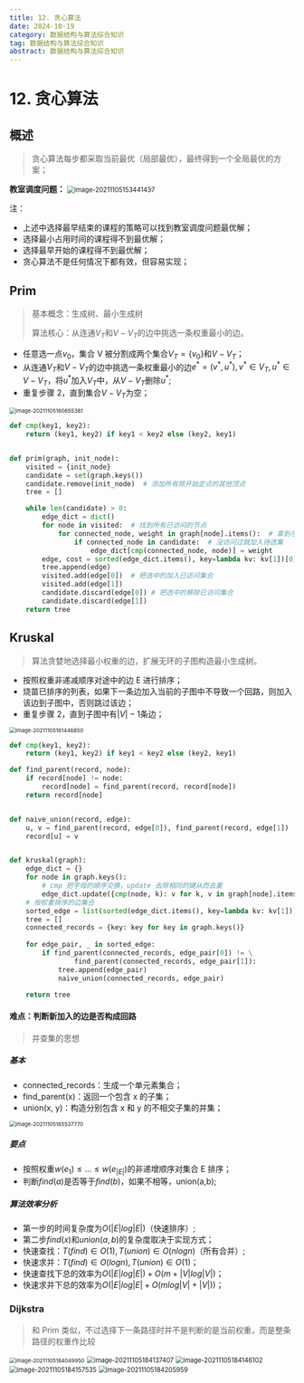 ```yaml
---
title: 12. 贪心算法
date: 2024-10-19
category: 数据结构与算法综合知识
tag: 数据结构与算法综合知识
abstract: 数据结构与算法综合知识
---
```


# 12. 贪心算法

## 概述

> 贪心算法每步都采取当前最优（局部最优），最终得到一个全局最优的方案；

**教室调度问题：**
<img src="https://oss.justin3go.com/blogs/image-20211105153441437.png" alt="image-20211105153441437" style="zoom:80%;" />

注：

- 上述中选择最早结束的课程的策略可以找到教室调度问题最优解；
- 选择最小占用时间的课程得不到最优解；
- 选择最早开始的课程得不到最优解；
- 贪心算法不是任何情况下都有效，但容易实现；

## Prim

> 基本概念：生成树、最小生成树
>
> 算法核心：从连通$V_T$和$V-V_T$的边中挑选一条权重最小的边。

- 任意选一点$v_0$，集合 V 被分割成两个集合$V_T=\{v_0\}$和$V-V_T$；
- 从连通$V_T$和$V-V_T$的边中挑选一条权重最小的边$e^*=(v^*,u^*),v^* \in V_T,u^* \in V-V_T$，将$u^*$加入$V_T$中，从$V - V_T$删除$u^*$;
- 重复步骤 2，直到集合$V-V_T$为空；

<img src="https://oss.justin3go.com/blogs/image-20211105160655381.png" alt="image-20211105160655381" style="zoom:67%;" />

```python
def cmp(key1, key2):
    return (key1, key2) if key1 < key2 else (key2, key1)


def prim(graph, init_node):
    visited = {init_node}
    candidate = set(graph.keys())
    candidate.remove(init_node)  # 添加所有除开始定点的其他顶点
    tree = []

    while len(candidate) > 0:
        edge_dict = dict()
        for node in visited:  # 找到所有已访问的节点
            for connected_node, weight in graph[node].items():  # 拿到与该节点相连的节点
                if connected_node in candidate:  # 没访问过就加入待选集
                    edge_dict[cmp(connected_node, node)] = weight
        edge, cost = sorted(edge_dict.items(), key=lambda kv: kv[1])[0]  # 从待选集找到最小的权重路径
        tree.append(edge)
        visited.add(edge[0])  # 把选中的加入已访问集合
        visited.add(edge[1])
        candidate.discard(edge[0]) # 把选中的移除已访问集合
        candidate.discard(edge[1])
    return tree
```

## Kruskal

> 算法贪婪地选择最小权重的边，扩展无环的子图构造最小生成树。

- 按照权重非递减顺序对途中的边 E 进行排序；
- 烧苗已排序的列表，如果下一条边加入当前的子图中不导致一个回路，则加入该边到子图中，否则跳过该边；
- 重复步骤 2，直到子图中有$|V|-1$条边；

<img src="https://oss.justin3go.com/blogs/image-20211105161446850.png" alt="image-20211105161446850" style="zoom:67%;" />

```python
def cmp(key1, key2):
    return (key1, key2) if key1 < key2 else (key2, key1)

def find_parent(record, node):
    if record[node] != node:
        record[node] = find_parent(record, record[node])
    return record[node]


def naive_union(record, edge):
    u, v = find_parent(record, edge[0]), find_parent(record, edge[1])
    record[u] = v


def kruskal(graph):
    edge_dict = {}
    for node in graph.keys():
        # cmp 把字母的顺序交换，update 去除相同的键从而去重
        edge_dict.update({cmp(node, k): v for k, v in graph[node].items()})   
    # 按权重排序的边集合
    sorted_edge = list(sorted(edge_dict.items(), key=lambda kv: kv[1]))  
    tree = []
    connected_records = {key: key for key in graph.keys()}
    
    for edge_pair, _ in sorted_edge:
        if find_parent(connected_records, edge_pair[0]) != \
                find_parent(connected_records, edge_pair[1]):
            tree.append(edge_pair)
            naive_union(connected_records, edge_pair)

    return tree
```

#### **难点：判断新加入的边是否构成回路**

> 并查集的思想

##### 基本

- connected_records：生成一个单元素集合；
- find_parent(x)：返回一个包含 x 的子集；
- union(x, y)：构造分别包含 x 和 y 的不相交子集的并集；

<img src="https://oss.justin3go.com/blogs/image-20211105165537770.png" alt="image-20211105165537770" style="zoom:67%;" />



##### 要点

- 按照权重$w(e_1) \leq ... \leq w(e_{|E|})$的非递增顺序对集合 E 排序；
- 判断$find(a)$是否等于$find(b)$，如果不相等，union(a,b);

##### 算法效率分析

- 第一步的时间复杂度为$O(|E|log|E|)$（快速排序）;
- 第二步$find(x)$和$union(a, b)$的复杂度取决于实现方式；
- 快速查找：$T(find) \in O(1),T(union) \in O(nlogn)$（所有合并）;
- 快速求并：$T(find) \in O(logn),T(union) \in O(1)$；
- 快速查找下总的效率为$O(|E|log|E|)+O(m+|V|log|V|)$；
- 快速求并下总的效率为$O(|E|log|E| + O(mlog|V|+|V|))$；

### Dijkstra

> 和 Prim 类似，不过选择下一条路径时并不是判断的是当前权重，而是整条路径的权重作比较

<img src="https://oss.justin3go.com/blogs/image-20211105184049950-16361088515014.png" alt="image-20211105184049950" style="zoom: 67%;" />

<img src="https://oss.justin3go.com/blogs/image-20211105184137407.png" alt="image-20211105184137407" style="zoom:80%;" />

<img src="https://oss.justin3go.com/blogs/image-20211105184146102.png" alt="image-20211105184146102" style="zoom:80%;" />

<img src="https://oss.justin3go.com/blogs/image-20211105184157535.png" alt="image-20211105184157535" style="zoom:80%;" />

<img src="https://oss.justin3go.com/blogs/image-20211105184205959.png" alt="image-20211105184205959" style="zoom:80%;" />
